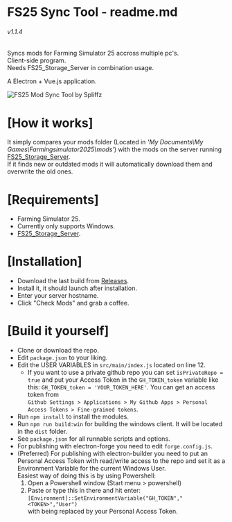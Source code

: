 # FS25 Sync Tool - readme.md
###### v1.1.4
   
Syncs mods for Farming Simulator 25 accross multiple pc's.   
Client-side program.   
Needs FS25_Storage_Server in combination usage.
   
A Electron + Vue.js application.   
   
![FS25 Mod Sync Tool by Spliffz](https://fs25.rotjong.xyz/fs25mst_01.png)



# [How it works]
It simply compares your mods folder (Located in *'My Documents\My Games\Farmingsimulator2025\mods'*) with the mods on the server running [FS25_Storage_Server](https://github.com/spliffz/FS25_Storage_Server).   
If it finds new or outdated mods it will automatically download them and overwrite the old ones.


# [Requirements]
 - Farming Simulator 25.
 - Currently only supports Windows.
 - [FS25_Storage_Server](https://github.com/spliffz/FS25_Storage_Server).

# [Installation]
 - Download the last build from [Releases](https://github.com/spliffz/FS25-Sync-Tool/releases).
 - Install it, it should launch after installation.
 - Enter your server hostname.
 - Click "Check Mods" and grab a coffee.

# [Build it yourself]
  - Clone or download the repo.
  - Edit `package.json` to your liking.
  - Edit the USER VARIABLES in `src/main/index.js` located on line 12.
    - If you want to use a private github repo you can set `isPrivateRepo = true` and put your Access Token in the `GH_TOKEN_token` variable like this: `GH_TOKEN_token = 'YOUR_TOKEN_HERE'`.
    You can get an access token from   
    `Github Settings > Applications > My Github Apps > Personal Access Tokens > Fine-grained tokens`.
  - Run `npm install` to install the modules.
  - Run `npm run build:win` for building the windows client. It will be located in the `dist` folder.
  - See `package.json` for all runnable scripts and options.
  - For publishing with electron-forge you need to edit `forge.config.js`.
  - (Preferred) For publishing with electron-builder you need to put an Personal Access Token with read/write access to the repo and set it as a Environment Variable for the current Windows User.   
  Easiest way of doing this is by using Powershell:   
    1. Open a Powershell window (Start menu > powershell)
    2. Paste or type this in there and hit enter:   
    `[Environment]::SetEnvironmentVariable("GH_TOKEN","<TOKEN>","User")`   
    with <TOKEN> being replaced by your Personal Access Token.










